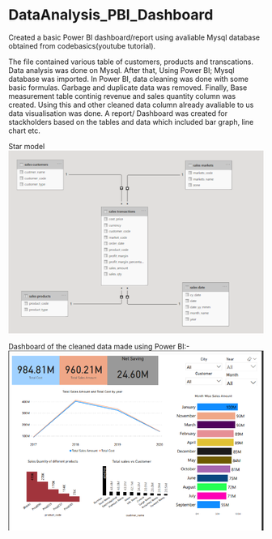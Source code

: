 # DataAnalysis_PBI_Dashboard
Created a basic Power BI dashboard/report using avaliable Mysql database obtained from codebasics(youtube tutorial).

The file contained various table of customers, products and transcations.
Data analysis was done on Mysql. After that, Using Power BI; Mysql database was imported. 
In Power BI, data cleaning was done with some basic formulas. Garbage and duplicate data was removed. 
Finally, Base measurement table continig revenue and sales quantity column was created. Using this and other cleaned data column already avaliable to us data visualisation was done. A report/ Dashboard was created for stackholders based on the tables and data which included bar graph, line chart etc. 

Star model
![alt text](https://github.com/KhamdGek/DataAnalysis_PBI_Dashboard/blob/main/DataAnalysis_powerBI/StarDatamodel.PNG)

Dashboard of the cleaned data made using Power BI:-
![alt text](https://github.com/KhamdGek/DataAnalysis_PBI_Dashboard/blob/main/DataAnalysis_powerBI/Dashboard_powerBI.PNG)
